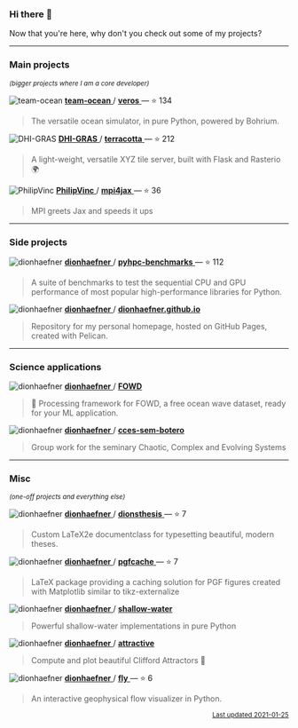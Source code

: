 ### Hi there :wave:

Now that you're here, why don't you check out some of my projects?


---

### Main projects


<sup><i>(bigger projects where I am a core developer)</i></sup>




![team-ocean](https://avatars.githubusercontent.com/u/57774860?v=4&s=16)
<a href="https://api.github.com/users/team-ocean">
<b>team-ocean</b>
</a>
/
<a href="https://github.com/team-ocean/veros">
<b>veros</b>
</a>
 — :star: 134

> The versatile ocean simulator, in pure Python, powered by Bohrium.



![DHI-GRAS](https://avatars.githubusercontent.com/u/14074266?v=4&s=16)
<a href="https://api.github.com/users/DHI-GRAS">
<b>DHI-GRAS</b>
</a>
/
<a href="https://github.com/DHI-GRAS/terracotta">
<b>terracotta</b>
</a>
 — :star: 212

> A light-weight, versatile XYZ tile server, built with Flask and Rasterio :earth_africa:



![PhilipVinc](https://avatars.githubusercontent.com/u/2407108?v=4&s=16)
<a href="https://api.github.com/users/PhilipVinc">
<b>PhilipVinc</b>
</a>
/
<a href="https://github.com/PhilipVinc/mpi4jax">
<b>mpi4jax</b>
</a>
 — :star: 36

> MPI greets Jax and speeds it ups



---

### Side projects





![dionhaefner](https://avatars.githubusercontent.com/u/11994217?v=4&s=16)
<a href="https://api.github.com/users/dionhaefner">
<b>dionhaefner</b>
</a>
/
<a href="https://github.com/dionhaefner/pyhpc-benchmarks">
<b>pyhpc-benchmarks</b>
</a>
 — :star: 112

> A suite of benchmarks to test the sequential CPU and GPU performance of most popular high-performance libraries for Python.



![dionhaefner](https://avatars.githubusercontent.com/u/11994217?v=4&s=16)
<a href="https://api.github.com/users/dionhaefner">
<b>dionhaefner</b>
</a>
/
<a href="https://github.com/dionhaefner/dionhaefner.github.io">
<b>dionhaefner.github.io</b>
</a>


> Repository for my personal homepage, hosted on GitHub Pages, created with Pelican.



---

### Science applications





![dionhaefner](https://avatars.githubusercontent.com/u/11994217?v=4&s=16)
<a href="https://api.github.com/users/dionhaefner">
<b>dionhaefner</b>
</a>
/
<a href="https://github.com/dionhaefner/FOWD">
<b>FOWD</b>
</a>


> :ocean: Processing framework for FOWD, a free ocean wave dataset, ready for your ML application.



![dionhaefner](https://avatars.githubusercontent.com/u/11994217?v=4&s=16)
<a href="https://api.github.com/users/dionhaefner">
<b>dionhaefner</b>
</a>
/
<a href="https://github.com/dionhaefner/cces-sem-botero">
<b>cces-sem-botero</b>
</a>


> Group work for the seminary Chaotic, Complex and Evolving Systems



---

### Misc


<sup><i>(one-off projects and everything else)</i></sup>




![dionhaefner](https://avatars.githubusercontent.com/u/11994217?v=4&s=16)
<a href="https://api.github.com/users/dionhaefner">
<b>dionhaefner</b>
</a>
/
<a href="https://github.com/dionhaefner/dionsthesis">
<b>dionsthesis</b>
</a>
 — :star: 7

> Custom LaTeX2e documentclass for typesetting beautiful, modern theses.



![dionhaefner](https://avatars.githubusercontent.com/u/11994217?v=4&s=16)
<a href="https://api.github.com/users/dionhaefner">
<b>dionhaefner</b>
</a>
/
<a href="https://github.com/dionhaefner/pgfcache">
<b>pgfcache</b>
</a>
 — :star: 7

> LaTeX package providing a caching solution for PGF figures created with Matplotlib similar to tikz-externalize



![dionhaefner](https://avatars.githubusercontent.com/u/11994217?v=4&s=16)
<a href="https://api.github.com/users/dionhaefner">
<b>dionhaefner</b>
</a>
/
<a href="https://github.com/dionhaefner/shallow-water">
<b>shallow-water</b>
</a>


> Powerful shallow-water implementations in pure Python



![dionhaefner](https://avatars.githubusercontent.com/u/11994217?v=4&s=16)
<a href="https://api.github.com/users/dionhaefner">
<b>dionhaefner</b>
</a>
/
<a href="https://github.com/dionhaefner/attractive">
<b>attractive</b>
</a>


> Compute and plot beautiful Clifford Attractors 💫



![dionhaefner](https://avatars.githubusercontent.com/u/11994217?v=4&s=16)
<a href="https://api.github.com/users/dionhaefner">
<b>dionhaefner</b>
</a>
/
<a href="https://github.com/dionhaefner/fly">
<b>fly</b>
</a>
 — :star: 6

> An interactive geophysical flow visualizer in Python.




<p align="right">
<sub>
<a href="https://github.com/dionhaefner/dionhaefner">Last updated 2021-01-25</a>
</sub>
</p>